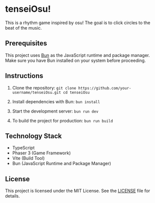 # tenseiOsu!

This is a rhythm game inspired by osu! The goal is to click circles to the beat of the music.

## Prerequisites

This project uses [Bun](https://bun.sh/) as the JavaScript runtime and package manager. Make sure you have Bun installed on your system before proceeding.

## Instructions

1. Clone the repository:   ```
   git clone https://github.com/your-username/tenseiOsu.git
   cd tenseiOsu   ```

2. Install dependencies with Bun:   ```
   bun install   ```

3. Start the development server:   ```
   bun run dev   ```

4. To build the project for production:   ```
   bun run build   ```

## Technology Stack

- TypeScript
- Phaser 3 (Game Framework)
- Vite (Build Tool)
- Bun (JavaScript Runtime and Package Manager)

## License

This project is licensed under the MIT License. See the [LICENSE](LICENSE) file for details.
